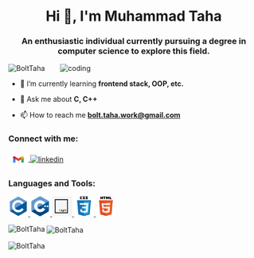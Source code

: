 <h1 align="center">Hi 👋, I'm Muhammad Taha</h1>
<h3 align="center">An enthusiastic individual currently pursuing a degree in computer science to explore this field.</h3>
<img align="right" alt="coding" width="400" src="https://encrypted-tbn0.gstatic.com/images?q=tbn:ANd9GcQMw8u9XAejBmmCbaNBvfxpgOB4-0I44HhmdA&usqp=CAU">
<p align="left"> <img src="https://komarev.com/ghpvc/?username=bolttaha&label=Profile%20views&color=0e75b6&style=flat" alt="BoltTaha" /> </p>

- 🌱 I’m currently learning **frontend stack, OOP, etc.**

- 💬 Ask me about **C, C++**

- 📫 How to reach me **bolt.taha.work@gmail.com**

<h3 align="left">Connect with me:</h3>
<p align="left">
    <a href="mailto:bolt.taha.work@gmail.com" target="blank">
        <img align="center" src="https://github.com/BoltTaha/BoltTaha/blob/4c5e3aa7b00883e735c26e6f4032cd925f6119b9/gmail%20logo.png" alt="gmail" height="30" width="40" />
    </a>
    <a href="https://www.linkedin.com/in/muhammad-taha-57713b247/" target="blank">
        <img align="center" src="https://raw.githubusercontent.com/rahuldkjain/github-profile-readme-generator/master/src/images/icons/Social/linked-in-alt.svg" alt="linkedin" height="30" width="40" />
    </a>
</p>

<h3 align="left">Languages and Tools:</h3>
<p align="left"> 
    <a href="https://www.cprogramming.com/" target="_blank" rel="noreferrer"> <img src="https://raw.githubusercontent.com/devicons/devicon/master/icons/c/c-original.svg" alt="c" width="40" height="40"/> </a> 
    <a href="https://www.w3schools.com/cpp/" target="_blank" rel="noreferrer"> <img src="https://raw.githubusercontent.com/devicons/devicon/master/icons/cplusplus/cplusplus-original.svg" alt="cplusplus" width="40" height="40"/> </a> 
    <a href="https://github.com/BoltTaha/BoltTaha/blob/4c5e3aa7b00883e735c26e6f4032cd925f6119b9/raylib.jpeg" target="_blank" rel="noreferrer"> <img src="https://github.com/BoltTaha/BoltTaha/blob/4c5e3aa7b00883e735c26e6f4032cd925f6119b9/raylib.jpeg" alt="raylib" width="40" height="40"/> </a> 
    <a href="https://www.w3schools.com/css/" target="_blank" rel="noreferrer"> <img src="https://raw.githubusercontent.com/devicons/devicon/master/icons/css3/css3-original-wordmark.svg" alt="css3" width="40" height="40"/> </a> 
    <a href="https://www.w3.org/html/" target="_blank" rel="noreferrer"> <img src="https://raw.githubusercontent.com/devicons/devicon/master/icons/html5/html5-original-wordmark.svg" alt="html5" width="40" height="40"/> </a> 
</p>

<p><img align="left" src="https://github-readme-stats.vercel.app/api/top-langs?username=bolttaha&show_icons=true&locale=en&layout=compact" alt="BoltTaha" /></p>

<p>&nbsp;<img align="center" src="https://github-readme-stats.vercel.app/api?username=bolttaha&show_icons=true&locale=en" alt="BoltTaha" /></p>

<p><img align="center" src="https://github-readme-streak-stats.herokuapp.com/?user=bolttaha&" alt="BoltTaha" /></p>
